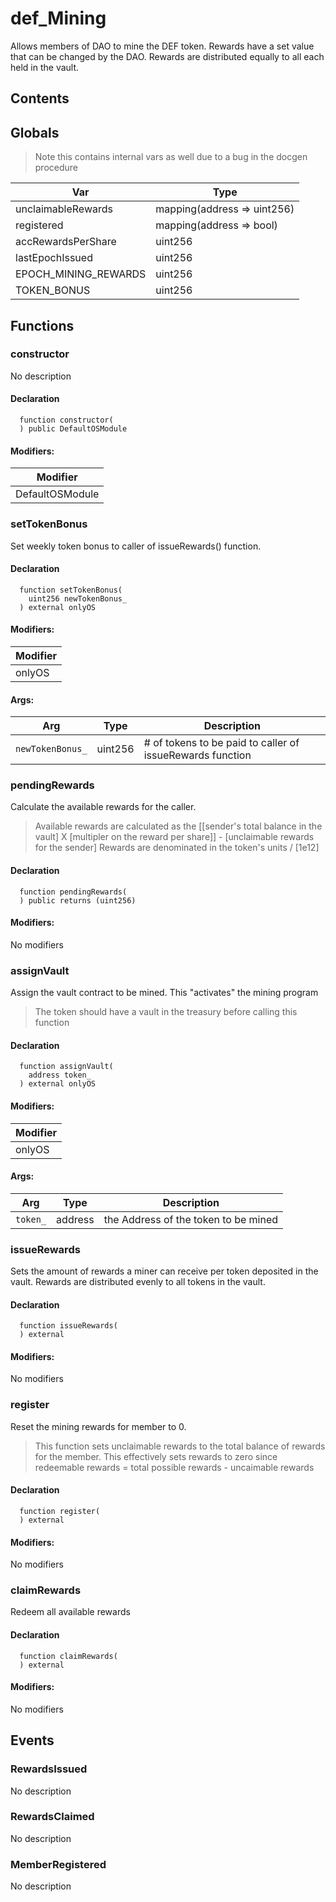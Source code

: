 # def_Mining


Allows members of DAO to mine the DEF token. Rewards have a set value that can be changed by the DAO. Rewards are distributed equally to all each held in the vault.


## Contents
<!-- START doctoc -->
<!-- END doctoc -->

## Globals

> Note this contains internal vars as well due to a bug in the docgen procedure

| Var | Type |
| --- | --- |
| unclaimableRewards | mapping(address => uint256) |
| registered | mapping(address => bool) |
| accRewardsPerShare | uint256 |
| lastEpochIssued | uint256 |
| EPOCH_MINING_REWARDS | uint256 |
| TOKEN_BONUS | uint256 |



## Functions

### constructor
No description


#### Declaration
```solidity
  function constructor(
  ) public DefaultOSModule
```

#### Modifiers:
| Modifier |
| --- |
| DefaultOSModule |



### setTokenBonus
Set weekly token bonus to caller of issueRewards() function.



#### Declaration
```solidity
  function setTokenBonus(
    uint256 newTokenBonus_
  ) external onlyOS
```

#### Modifiers:
| Modifier |
| --- |
| onlyOS |

#### Args:
| Arg | Type | Description |
| --- | --- | --- |
|`newTokenBonus_` | uint256 | # of tokens to be paid to caller of issueRewards function

### pendingRewards
Calculate the available rewards for the caller. 

> Available rewards are calculated as the [[sender's total balance in the vault] X [multipler on the reward per share]] - [unclaimable rewards for the sender]
Rewards are denominated in the token's units / [1e12]

#### Declaration
```solidity
  function pendingRewards(
  ) public returns (uint256)
```

#### Modifiers:
No modifiers



### assignVault
Assign the vault contract to be mined. This "activates" the mining program

> The token should have a vault in the treasury before calling this function

#### Declaration
```solidity
  function assignVault(
    address token_
  ) external onlyOS
```

#### Modifiers:
| Modifier |
| --- |
| onlyOS |

#### Args:
| Arg | Type | Description |
| --- | --- | --- |
|`token_` | address | the Address of the token to be mined


### issueRewards
Sets the amount of rewards a miner can receive per token deposited in the vault. Rewards are distributed evenly to all tokens in the vault.


#### Declaration
```solidity
  function issueRewards(
  ) external
```

#### Modifiers:
No modifiers



### register
Reset the mining rewards for member to 0.

> This function sets unclaimable rewards to the total balance of rewards for the member. This effectively sets rewards to zero since redeemable rewards = total possible rewards - uncaimable rewards

#### Declaration
```solidity
  function register(
  ) external
```

#### Modifiers:
No modifiers



### claimRewards
Redeem all available rewards


#### Declaration
```solidity
  function claimRewards(
  ) external
```

#### Modifiers:
No modifiers





## Events

### RewardsIssued
No description

  


### RewardsClaimed
No description

  


### MemberRegistered
No description

  


